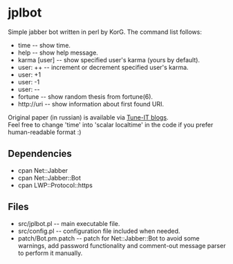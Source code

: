 # jplbot
Simple jabber bot written in perl by KorG.
The command list follows:
* time           -- show time.
* help           -- show help message.
* karma [user]   -- show specified user's karma (yours by default).
* user: ++       -- increment or decrement specified user's karma.
* user: +1
* user: -1
* user: --
* fortune        -- show random thesis from fortune(6).
* http://uri     -- show information about first found URI.

Original paper (in russian) is available via [Tune-IT blogs](http://www.tune-it.ru/web/korg/home/-/blogs/пишем-простенького-jabber-бота-на-perl).  
Feel free to change 'time' into 'scalar localtime' in the code if you prefer human-readable format :)

## Dependencies
* cpan Net::Jabber
* cpan Net::Jabber::Bot
* cpan LWP::Protocol::https

## Files
* src/jplbot.pl         -- main executable file.
* src/config.pl         -- configuration file included when needed.
* patch/Bot.pm.patch  -- patch for Net::Jabber::Bot to avoid some warnings, add password functionality and comment-out message parser to perform it manually.

